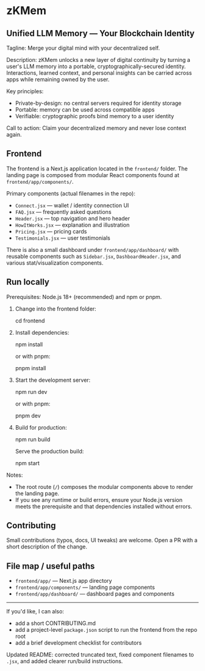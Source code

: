 # zKMem

## Unified LLM Memory — Your Blockchain Identity

Tagline: Merge your digital mind with your decentralized self.

Description: zKMem unlocks a new layer of digital continuity by turning a user's LLM memory into a portable, cryptographically-secured identity. Interactions, learned context, and personal insights can be carried across apps while remaining owned by the user.

Key principles:
- Private-by-design: no central servers required for identity storage
- Portable: memory can be used across compatible apps
- Verifiable: cryptographic proofs bind memory to a user identity

Call to action: Claim your decentralized memory and never lose context again.

## Frontend

The frontend is a Next.js application located in the `frontend/` folder. The landing page is composed from modular React components found at `frontend/app/components/`.

Primary components (actual filenames in the repo):
- `Connect.jsx` — wallet / identity connection UI
- `FAQ.jsx` — frequently asked questions
- `Header.jsx` — top navigation and hero header
- `HowItWorks.jsx` — explanation and illustration
- `Pricing.jsx` — pricing cards
- `Testimonials.jsx` — user testimonials

There is also a small dashboard under `frontend/app/dashboard/` with reusable components such as `Sidebar.jsx`, `DashboardHeader.jsx`, and various stat/visualization components.

## Run locally

Prerequisites: Node.js 18+ (recommended) and npm or pnpm.

1. Change into the frontend folder:

	cd frontend

2. Install dependencies:

	npm install

   or with pnpm:

	pnpm install

3. Start the development server:

	npm run dev

   or with pnpm:

	pnpm dev

4. Build for production:

	npm run build

   Serve the production build:

	npm start

Notes:
- The root route (`/`) composes the modular components above to render the landing page.
- If you see any runtime or build errors, ensure your Node.js version meets the prerequisite and that dependencies installed without errors.

## Contributing

Small contributions (typos, docs, UI tweaks) are welcome. Open a PR with a short description of the change.

## File map / useful paths

- `frontend/app/` — Next.js app directory
- `frontend/app/components/` — landing page components
- `frontend/app/dashboard/` — dashboard pages and components

---

If you'd like, I can also:
- add a short CONTRIBUTING.md
- add a project-level `package.json` script to run the frontend from the repo root
- add a brief development checklist for contributors

Updated README: corrected truncated text, fixed component filenames to `.jsx`, and added clearer run/build instructions.

